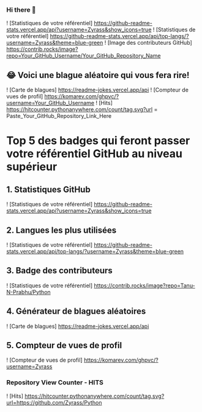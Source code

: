 ### Hi there 👋

<!--
**Zyrass/zyrass** is a ✨ _special_ ✨ repository because its `README.md` (this file) appears on your GitHub profile.

Here are some ideas to get you started:

- 🔭 I’m currently working on ...
- 🌱 I’m currently learning ...
- 👯 I’m looking to collaborate on ...
- 🤔 I’m looking for help with ...
- 💬 Ask me about ...
- 📫 How to reach me: ...
- 😄 Pronouns: ...
- ⚡ Fun fact: ...
-->


! [Statistiques de votre référentiel] https://github-readme-stats.vercel.app/api?username=Zyrass&show_icons=true
! [Statistiques de votre référentiel] https://github-readme-stats.vercel.app/api/top-langs/?username=Zyrass&theme=blue-green
 ! [Image des contributeurs GitHub] https://contrib.rocks/image?repo=Your_GitHub_Username/Your_GitHub_Repository_Name
 ## 😂 Voici une blague aléatoire qui vous fera rire!
 ! [Carte de blagues] https://readme-jokes.vercel.app/api
 ! [Compteur de vues de profil] https://komarev.com/ghpvc/?username=Your_GitHub_Username
 ! [Hits] https://hitcounter.pythonanywhere.com/count/tag.svg?url = Paste_Your_GitHub_Repository_Link_Here
 # Top 5 des badges qui feront passer votre référentiel GitHub au niveau supérieur
 ## 1. Statistiques GitHub
 ! [Statistiques de votre référentiel] https://github-readme-stats.vercel.app/api?username=Zyrass&show_icons=true
 ## 2. Langues les plus utilisées
 ! [Statistiques de votre référentiel] https://github-readme-stats.vercel.app/api/top-langs/?username=Zyrass&theme=blue-green
 ## 3. Badge des contributeurs
 ! [Statistiques de votre référentiel] https://contrib.rocks/image?repo=Tanu-N-Prabhu/Python
 ## 4. Générateur de blagues aléatoires
 ! [Carte de blagues] https://readme-jokes.vercel.app/api
 ## 5. Compteur de vues de profil
 ! [Compteur de vues de profil] https://komarev.com/ghpvc/?username=Zyrass
 ### Repository View Counter - HITS
 ! [Hits] https://hitcounter.pythonanywhere.com/count/tag.svg?url=https://github.com/Zyrass/Python
